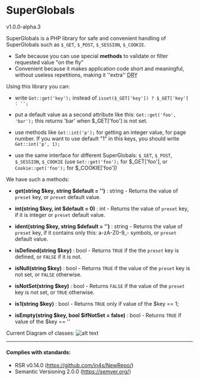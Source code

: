 SuperGlobals
=========
v1.0.0-alpha.3

SuperGlobals is a PHP library for safe and convenient handling of SuperGlobals such as ```$_GET```, ```$_POST```, ```$_SESSION```, ```$_COOKIE```.
- Safe because you can use special <b>methods</b> to validate or filter requested value "on the fly"
- Convenient because it makes application code short and meaningful, without useless repetitions, making it ''extra'' <abbr title="Don't Repeat Yourself">DRY</abbr>

Using this library you can:
 
 - write ```Get::get('key');``` instead of ```isset($_GET['key']) ? $_GET['key'] : '';```
 
 - put a default value as a second attribute like this: ```Get::get('foo', 'bar');``` this returns 'bar' when $_GET['foo'] is not set.
 
 - use methods like ```Get::int('p');``` for getting an integer value, for page number. If you want to use default "1" in this keys, you should write ```Get::int('p', 1);```
 
 - use the same interface for different SuperGlobals: ```$_GET```, ```$_POST```, ```$_SESSION```, ```$_COOKIE``` (use ```Get::get('foo');``` for $_GET['foo'], or ```Cookie::get('foo');``` for $_COOKIE['foo'])

 We have such a methods:
 * **get(string $key, string $default = '')** : string - Returns the value of ```preset``` key, or ```preset``` default value.
 
 * **int(string $key, int $default = 0)** : int - Returns the value of ```preset``` key, if it is integer or ```preset``` default value.
 
 * **ident(string $key, string $default = '')** : string - Returns the value of ```preset``` key, if it contains only this: a-zA-Z0-9_- symbols, or ```preset``` default value.
 
 * **isDefined(string $key)** : bool - Returns ```TRUE``` if the the ```preset``` key is defined, or ```FALSE``` if it is not.
 
 * **isNull(string $key)** : bool - Returns ```TRUE``` if the value of the ```preset``` key is not set, or ```FALSE``` otherwise.
 
 * **isNotSet(string $key)** : bool - Returns ```FALSE``` if the value of the ```preset``` key is not set, or ```TRUE``` otherwise.
 
 * **is1(string $key)** : bool - Returns ```TRUE``` only if value of the $key == 1;
 
 * **isEmpty(string $key, bool $ifNotSet = false)** : bool - Returns ```TRUE``` if value of the $key == ''
 
 
 Current Diagram of classes:
 ![alt text](https://yuml.me/diagram/plain;dir:td/class/[j4s/superglobals/ValidateSuperglobalsOrNot%7C%7C()],[j4s/superglobals/Superglobals%7C%7Cident();isNotSet();isNull();is1();int();isEmpty();float()],[j4s/superglobals/Get%7CarrayName;inputConstant;convertNumeric%7Cget();isDefined();array();ident();isNotSet();isNull();is1();int();isEmpty();float()],[j4s/superglobals/SuperglobalStrictInterface%7C%7Cget();isDefined()],[j4s/superglobals/Post%7CarrayName;inputConstant;convertNumeric%7Cget();isDefined();ident();isNotSet();isNull();is1();int();isEmpty();float()],[j4s/superglobals/Session%7CarrayName;inputConstant;convertNumeric%7Cget();int();isDefined();isNull();set();float();is1();ident();isNotSet();isEmpty()],[j4s/superglobals/SuperglobalInterface%7C%7Cget();isDefined()],[j4s/superglobals/Cookie%7CarrayName;inputConstant;convertNumeric%7Cget();isDefined();ident();isNotSet();isNull();is1();int();isEmpty();float()],[j4s/superglobals/ValidateSuperglobalsOrNot]%5E-[j4s/superglobals/Superglobals],[j4s/superglobals/Superglobals]%5E-[j4s/superglobals/Get],[j4s/superglobals/SuperglobalStrictInterface]%5E-.-[j4s/superglobals/Get],[j4s/superglobals/Superglobals]%5E-[j4s/superglobals/Post],[j4s/superglobals/SuperglobalStrictInterface]%5E-.-[j4s/superglobals/Post],[j4s/superglobals/Superglobals]%5E-[j4s/superglobals/Session],[j4s/superglobals/SuperglobalInterface]%5E-.-[j4s/superglobals/Session],[j4s/superglobals/Superglobals]%5E-[j4s/superglobals/Cookie],[j4s/superglobals/SuperglobalStrictInterface]%5E-.-[j4s/superglobals/Cookie])

___
#### Complies with standards:

- RSR v0.14.0 (https://github.com/in4s/NewRepo/)
- Semantic Versioning 2.0.0 (https://semver.org/)
